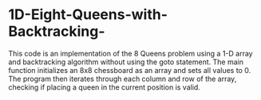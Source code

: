 # 1D-Eight-Queens-with-Backtracking-
This code is an implementation of the 8 Queens problem using a 1-D array and backtracking algorithm without using the goto statement. The main function initializes an 8x8 chessboard as an array and sets all values to 0. The program then iterates through each column and row of the array, checking if placing a queen in the current position is valid. 
